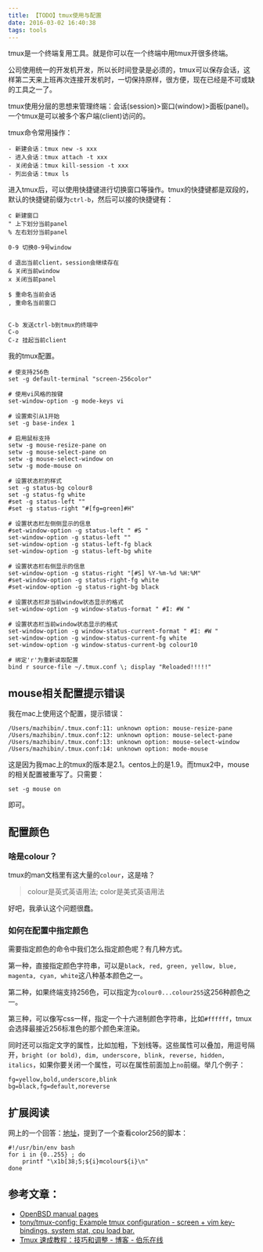 ```yaml
---
title: 【TODO】tmux使用与配置
date: 2016-03-02 16:40:38
tags: tools
---
```


tmux是一个终端复用工具。就是你可以在一个终端中用tmux开很多终端。

公司使用统一的开发机开发，所以长时间登录是必须的，tmux可以保存会话，这样第二天来上班再次连接开发机时，一切保持原样，很方便，现在已经是不可或缺的工具之一了。

tmux使用分层的思想来管理终端：会话(session)>窗口(window)>面板(panel)。一个tmux是可以被多个客户端(client)访问的。

tmux命令常用操作：

```
- 新建会话：tmux new -s xxx
- 进入会话：tmux attach -t xxx
- 关闭会话：tmux kill-session -t xxx
- 列出会话：tmux ls
```

进入tmux后，可以使用快捷键进行切换窗口等操作。tmux的快捷键都是双段的，默认的快捷键前缀为`ctrl-b`，然后可以接的快捷键有：

```
c 新建窗口
" 上下划分当前panel
% 左右划分当前panel

0-9 切换0-9号window

d 退出当前client，session会继续存在
& 关闭当前window
x 关闭当前panel

$ 重命名当前会话
, 重命名当前窗口


C-b 发送ctrl-b到tmux的终端中
C-o
C-z 挂起当前client

```


我的tmux配置。

```
# 使支持256色
set -g default-terminal "screen-256color"

# 使用vi风格的按键
set-window-option -g mode-keys vi

# 设置索引从1开始
set -g base-index 1

# 启用鼠标支持
setw -g mouse-resize-pane on
setw -g mouse-select-pane on
setw -g mouse-select-window on
setw -g mode-mouse on

# 设置状态栏的样式
set -g status-bg colour8
set -g status-fg white
#set -g status-left ""
#set -g status-right "#[fg=green]#H"

# 设置状态栏左侧侧显示的信息
#set-window-option -g status-left " #S "
set-window-option -g status-left ""
set-window-option -g status-left-fg black
set-window-option -g status-left-bg white

# 设置状态栏右侧显示的信息
set-window-option -g status-right "[#S] %Y-%m-%d %H:%M"
#set-window-option -g status-right-fg white
#set-window-option -g status-right-bg black

# 设置状态栏非当前window状态显示的格式
set-window-option -g window-status-format " #I: #W "

# 设置状态栏当前window状态显示的格式
set-window-option -g window-status-current-format " #I: #W "
set-window-option -g window-status-current-fg white
set-window-option -g window-status-current-bg colour10

# 绑定'r'为重新读取配置
bind r source-file ~/.tmux.conf \; display "Reloaded!!!!!"
```

## mouse相关配置提示错误
我在mac上使用这个配置，提示错误：

```
/Users/mazhibin/.tmux.conf:11: unknown option: mouse-resize-pane               
/Users/mazhibin/.tmux.conf:12: unknown option: mouse-select-pane
/Users/mazhibin/.tmux.conf:13: unknown option: mouse-select-window
/Users/mazhibin/.tmux.conf:14: unknown option: mode-mouse
```

这是因为我mac上的tmux的版本是2.1。centos上的是1.9。而tmux2中，mouse的相关配置被重写了。只需要：

    set -g mouse on

即可。

## 配置颜色
### 啥是colour？
tmux的man文档里有这大量的`colour`，这是啥？

> colour是英式英语用法; color是美式英语用法

好吧，我承认这个问题很蠢。

### 如何在配置中指定颜色
需要指定颜色的命令中我们怎么指定颜色呢？有几种方式。

第一种，直接指定颜色字符串，可以是`black, red, green, yellow, blue, magenta, cyan, white`这八种基本颜色之一。

第二种，如果终端支持256色，可以指定为`colour0...colour255`这256种颜色之一。

第三种，可以像写css一样，指定一个十六进制颜色字符串，比如`#ffffff`，tmux会选择最接近256标准色的那个颜色来渲染。

同时还可以指定文字的属性，比如加粗，下划线等。这些属性可以叠加，用逗号隔开，`bright (or bold), dim, underscore, blink, reverse, hidden, italics`，如果你要关闭一个属性，可以在属性前面加上`no`前缀。举几个例子：

```
fg=yellow,bold,underscore,blink 
bg=black,fg=default,noreverse
```

## 扩展阅读
网上的一个回答：[地址](http://unix.stackexchange.com/a/60969)，提到了一个查看color256的脚本：

```
#!/usr/bin/env bash
for i in {0..255} ; do
    printf "\x1b[38;5;${i}mcolour${i}\n"
done
```


## 参考文章：
- [OpenBSD manual pages](http://www.openbsd.org/cgi-bin/man.cgi/OpenBSD-current/man1/tmux.1?query=tmux&sec=1)
- [tony/tmux-config: Example tmux configuration - screen + vim key-bindings, system stat, cpu load bar.](https://github.com/tony/tmux-config)
- [Tmux 速成教程：技巧和调整 - 博客 - 伯乐在线](http://blog.jobbole.com/87584/)


